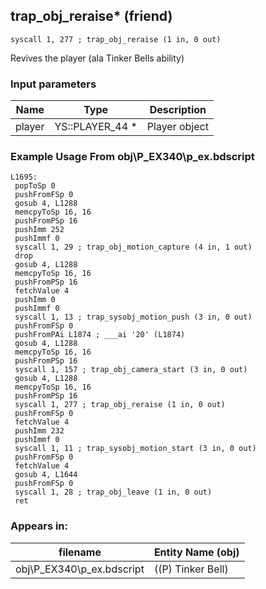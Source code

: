## trap_obj_reraise* (friend)

`syscall 1, 277 ; trap_obj_reraise (1 in, 0 out)`

Revives the player (ala Tinker Bells ability)

### Input parameters
| Name | Type | Description
|------|------|------------
| player   | YS::PLAYER_44 *   | Player object


### Example Usage From obj\P_EX340\p_ex.bdscript
```plaintext
L1695:
 popToSp 0
 pushFromFSp 0
 gosub 4, L1288
 memcpyToSp 16, 16
 pushFromPSp 16
 pushImm 252
 pushImmf 0
 syscall 1, 29 ; trap_obj_motion_capture (4 in, 1 out)
 drop 
 gosub 4, L1288
 memcpyToSp 16, 16
 pushFromPSp 16
 fetchValue 4
 pushImm 0
 pushImmf 0
 syscall 1, 13 ; trap_sysobj_motion_push (3 in, 0 out)
 pushFromFSp 0
 pushFromPAi L1874 ; ___ai '20' (L1874)
 gosub 4, L1288
 memcpyToSp 16, 16
 pushFromPSp 16
 syscall 1, 157 ; trap_obj_camera_start (3 in, 0 out)
 gosub 4, L1288
 memcpyToSp 16, 16
 pushFromPSp 16
 syscall 1, 277 ; trap_obj_reraise (1 in, 0 out)
 pushFromFSp 0
 fetchValue 4
 pushImm 232
 pushImmf 0
 syscall 1, 11 ; trap_sysobj_motion_start (3 in, 0 out)
 pushFromFSp 0
 fetchValue 4
 gosub 4, L1644
 pushFromFSp 0
 syscall 1, 28 ; trap_obj_leave (1 in, 0 out)
 ret
```


### Appears in:
| filename | Entity Name (obj)
|----------|-------------
| obj\P_EX340\p_ex.bdscript       | ((P) Tinker Bell)          




